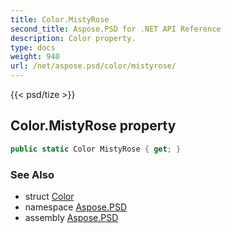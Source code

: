 ```yaml
---
title: Color.MistyRose
second_title: Aspose.PSD for .NET API Reference
description: Color property. 
type: docs
weight: 940
url: /net/aspose.psd/color/mistyrose/
---
```

{{< psd/tize >}}
## Color.MistyRose property

```csharp
public static Color MistyRose { get; }
```

### See Also

* struct [Color](../)
* namespace [Aspose.PSD](../../color/)
* assembly [Aspose.PSD](../../../)


